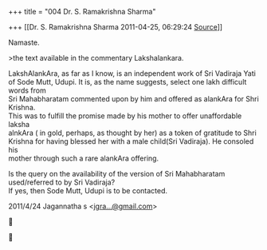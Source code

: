 +++
title = "004 Dr. S. Ramakrishna Sharma"

+++
[[Dr. S. Ramakrishna Sharma	2011-04-25, 06:29:24 [Source](https://groups.google.com/g/bvparishat/c/WNL_eV5xZrA)]]



Namaste.

  
  
\>the text available in the commentary Lakshalankara.  
  

LakshAlankAra, as far as I know, is an independent work of Sri Vadiraja Yati  
of Sode Mutt, Udupi. It is, as the name suggests, select one lakh difficult words from  
Sri Mahabharatam commented upon by him and offered as alankAra for Shri Krishna.  
This was to fulfill the promise made by his mother to offer unaffordable laksha  
alnkAra ( in gold, perhaps, as thought by her) as a token of gratitude to Shri  
Krishna for having blessed her with a male child(Sri Vadiraja). He consoled his  
mother through such a rare alankAra offering.  
  
Is the query on the availability of the version of Sri Mahabharatam used/referred to by Sri Vadiraja?  
If yes, then Sode Mutt, Udupi is to be contacted.  
  

2011/4/24 Jagannatha s \<[jgra...@gmail.com]()\>






